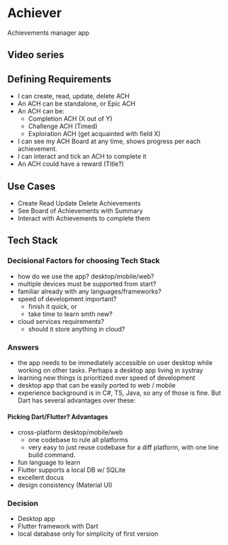 # Achiever

Achievements manager app

## Video series

## Defining Requirements

- I can create, read, update, delete ACH
- An ACH can be standalone, or Epic ACH
- An ACH can be:
  - Completion ACH (X out of Y)
  - Challenge ACH (Timed)
  - Exploration ACH (get acquainted with field X)
- I can see my ACH Board at any time, shows progress
  per each achievement.
- I can interact and tick an ACH to complete it
- An ACH could have a reward (Title?)

## Use Cases

- Create Read Update Delete Achievements
- See Board of Achievements with Summary
- Interact with Achievements to complete them

## Tech Stack

### Decisional Factors for choosing Tech Stack

- how do we use the app? desktop/mobile/web?
- multiple devices must be supported from start?
- familiar already with any languages/frameworks?
- speed of development important?
  - finish it quick, or
  - take time to learn smth new?
- cloud services requirements?
  - should it store anything in cloud?

### Answers

- the app needs to be immediately accessible on user desktop while working on other tasks. Perhaps a desktop app living in systray
- learning new things is prioritized over speed of development
- desktop app that can be easily ported to web / mobile
- experience background is in C#, TS, Java, so any of those is fine. But Dart has several advantages over these:

#### Picking Dart/Flutter? Advantages

- cross-platform desktop/mobile/web
  - one codebase to rule all platforms
  - very easy to just reuse codebase for a diff platform, with one line build command.
- fun language to learn
- Flutter supports a local DB w/ SQLite
- excellent docus
- design consistency (Material UI)

### Decision

- Desktop app
- Flutter framework with Dart
- local database only for simplicity of first version
